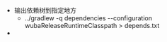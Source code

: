 - 输出依赖树到指定地方
	- ../gradlew -q dependencies --configuration wubaReleaseRuntimeClasspath > depends.txt
-